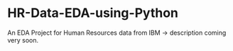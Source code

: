 # HR-Data-EDA-using-Python
An EDA Project for Human Resources data from IBM -> description coming very soon.
